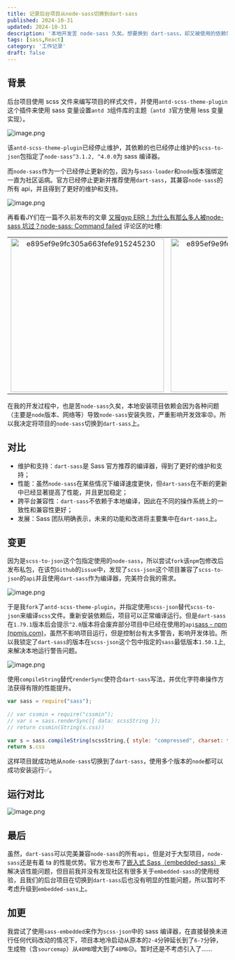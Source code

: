 ```yaml
---
title: 记录后台项目从node-sass切换到dart-sass
published: 2024-10-31
updated: 2024-10-31
description: '本地开发苦 node-sass 久矣。想要换到 dart-sass，却又被使用的依赖包指定使用 node-sass ？那就全都换掉😡！'
tags: [sass,React]
category: '工作记录'
draft: false 
---
```



## 背景

后台项目使用 scss 文件来编写项目的样式文件，并使用`antd-scss-theme-plugin`这个插件来使用 sass 变量设置`antd 3`组件库的主题（`antd 3`官方使用 less 变量实现）。

![image.png](https://p0-xtjj-private.juejin.cn/tos-cn-i-73owjymdk6/df7edf5197b347468b3a0600a45be93d~tplv-73owjymdk6-jj-mark-v1:0:0:0:0:5o6Y6YeR5oqA5pyv56S-5Yy6IEAg6auY6aG55LiN6L-H5LiN5pS55ZCN:q75.awebp?policy=eyJ2bSI6MywidWlkIjoiNDMzMjU0NTk3MDgyMDg2MSJ9&rk3s=f64ab15b&x-orig-authkey=f32326d3454f2ac7e96d3d06cdbb035152127018&x-orig-expires=1745228649&x-orig-sign=3%2Fc7fC3fk791IzMp2mpHJdwXNeo%3D)

该`antd-scss-theme-plugin`已经停止维护，其依赖的也已经停止维护的`scss-to-json`包指定了`node-sass^3.1.2, ^4.0.0`为 sass 编译器。

而`node-sass`作为一个已经停止更新的包，因为与`sass-loader`和`node`版本强绑定一直为社区诟病。官方已经停止更新并推荐使用`dart-sass`，其兼容`node-sass`的所有 api，并且得到了更好的维护和支持。

![image.png](https://p0-xtjj-private.juejin.cn/tos-cn-i-73owjymdk6/6e5fe6a81d12415286625a441c68cd80~tplv-73owjymdk6-jj-mark-v1:0:0:0:0:5o6Y6YeR5oqA5pyv56S-5Yy6IEAg6auY6aG55LiN6L-H5LiN5pS55ZCN:q75.awebp?policy=eyJ2bSI6MywidWlkIjoiNDMzMjU0NTk3MDgyMDg2MSJ9&rk3s=f64ab15b&x-orig-authkey=f32326d3454f2ac7e96d3d06cdbb035152127018&x-orig-expires=1745228649&x-orig-sign=tqwJCCQOUFRY4SzKTVRMUqc6EP0%3D)

再看看JY们在一篇不久前发布的文章 [又报gyp ERR！为什么有那么多人被node-sass 坑过？node-sass: Command failed](https://juejin.cn/post/7408606153393307660?searchId=2024103114543697C8478E622E8E88D0DF) 评论区的吐槽:

<table>
  <tbody align="center">
      <tr>
    <td><img src="https://p0-xtjj-private.juejin.cn/tos-cn-i-73owjymdk6/01a494d823fd4c8eb2d0e88812dc0f91~tplv-73owjymdk6-jj-mark-v1:0:0:0:0:5o6Y6YeR5oqA5pyv56S-5Yy6IEAg6auY6aG55LiN6L-H5LiN5pS55ZCN:q75.awebp?policy=eyJ2bSI6MywidWlkIjoiNDMzMjU0NTk3MDgyMDg2MSJ9&rk3s=f64ab15b&x-orig-authkey=f32326d3454f2ac7e96d3d06cdbb035152127018&x-orig-expires=1745228649&x-orig-sign=ov1EpiDo81J%2F2PXbbZfKRRniIKI%3D" alt="e895ef9e9fc305a663fefe915245230" width="350"></td>
    <td><img src="https://p0-xtjj-private.juejin.cn/tos-cn-i-73owjymdk6/cfa8cdfe00f04a78b13e13305f5ea3b3~tplv-73owjymdk6-jj-mark-v1:0:0:0:0:5o6Y6YeR5oqA5pyv56S-5Yy6IEAg6auY6aG55LiN6L-H5LiN5pS55ZCN:q75.awebp?policy=eyJ2bSI6MywidWlkIjoiNDMzMjU0NTk3MDgyMDg2MSJ9&rk3s=f64ab15b&x-orig-authkey=f32326d3454f2ac7e96d3d06cdbb035152127018&x-orig-expires=1745228649&x-orig-sign=ZmmIaE2veawwfH0eGlzQvT9E3H0%3D" alt="e895ef9e9fc305a663fefe915245230" width="350"></td>
  </tr>
</tbody></table>

在我的开发过程中，也是苦`node-sass`久矣，本地安装项目依赖会因为各种问题（主要是`node`版本、网络等）导致`node-sass`安装失败，严重影响开发效率😡。所以我决定将项目的`node-sass`切换到`dart-sass`上。

## 对比

*   维护和支持：`dart-sass`是 Sass 官方推荐的编译器，得到了更好的维护和支持；
*   性能：虽然`node-sass`在某些情况下编译速度更快，但`dart-sass`在不断的更新中已经显著提高了性能，并且更加稳定；
*   跨平台兼容性：`dart-sass`不依赖于本地编译，因此在不同的操作系统上的一致性和兼容性更好；
*   发展：Sass 团队明确表示，未来的功能和改进将主要集中在`dart-sass`上。

## 变更

因为是`scss-to-json`这个包指定使用的`node-sass`，所以尝试`fork`该`npm`包修改后发布私包，在该包`Github`的`issue`中，发现了`scss-json`这个项目兼容了`scss-to-json`的`api`并且使用`dart-sass`作为编译器，完美符合我的需求。

![image.png](https://p0-xtjj-private.juejin.cn/tos-cn-i-73owjymdk6/23979545f1b74d179bbc72b4e48e74ae~tplv-73owjymdk6-jj-mark-v1:0:0:0:0:5o6Y6YeR5oqA5pyv56S-5Yy6IEAg6auY6aG55LiN6L-H5LiN5pS55ZCN:q75.awebp?policy=eyJ2bSI6MywidWlkIjoiNDMzMjU0NTk3MDgyMDg2MSJ9&rk3s=f64ab15b&x-orig-authkey=f32326d3454f2ac7e96d3d06cdbb035152127018&x-orig-expires=1745228649&x-orig-sign=bbHGJXgW4I7qK8EM%2Bwuzz8gbccU%3D)

于是我`fork`了`antd-scss-theme-plugin`，并指定使用`scss-json`替代`scss-to-json`来编译`scss`文件。重新安装依赖后，项目可以正常编译运行。但是`dart-sass`在`1.79.1`版本后会提示`^2.0`版本将会废弃部分项目中已经在使用的`api`[sass - npm (npmjs.com)](https://www.npmjs.com/package/sass/v/1.79.1)，虽然不影响项目运行，但是控制台有太多警告，影响开发体验。所以我锁定了`dart-sass`的版本在`scss-json`这个包中指定的`sass`最低版本`1.50.1`上,来解决本地运行警告问题。

![image.png](https://p0-xtjj-private.juejin.cn/tos-cn-i-73owjymdk6/fc72893f13a64f96aea1ee33d63d0fd7~tplv-73owjymdk6-jj-mark-v1:0:0:0:0:5o6Y6YeR5oqA5pyv56S-5Yy6IEAg6auY6aG55LiN6L-H5LiN5pS55ZCN:q75.awebp?policy=eyJ2bSI6MywidWlkIjoiNDMzMjU0NTk3MDgyMDg2MSJ9&rk3s=f64ab15b&x-orig-authkey=f32326d3454f2ac7e96d3d06cdbb035152127018&x-orig-expires=1745228649&x-orig-sign=aQ336LQ4JRQD5wjNnulI2BEaB08%3D)

使用`compileString`替代`renderSync`使符合`dart-sass`写法，并优化字符串操作方法获得有限的性能提升。

```js
var sass = require("sass");
​
// var cssmin = require("cssmin");
// var s = sass.renderSync({ data: scssString });
// return cssmin(String(s.css))
​
var s = sass.compileString(scssString,{ style: "compressed", charset: false })
return s.css
```

这样项目就成功地从`node-sass`切换到了`dart-sass`，使用多个版本的`node`都可以成功安装运行✅。

## 运行对比

![image.png](https://p0-xtjj-private.juejin.cn/tos-cn-i-73owjymdk6/7b9ab82dc046430aa54209278ed348fc~tplv-73owjymdk6-jj-mark-v1:0:0:0:0:5o6Y6YeR5oqA5pyv56S-5Yy6IEAg6auY6aG55LiN6L-H5LiN5pS55ZCN:q75.awebp?policy=eyJ2bSI6MywidWlkIjoiNDMzMjU0NTk3MDgyMDg2MSJ9&rk3s=f64ab15b&x-orig-authkey=f32326d3454f2ac7e96d3d06cdbb035152127018&x-orig-expires=1745228649&x-orig-sign=wHcw6oJD%2BWZOfagWuxwegGZPneg%3D)

## 最后

虽然，`dart-sass`可以完美兼容`node-sass`的所有`api`，但是对于大型项目，`node-sass`还是有着 ta 的性能优势。官方也发布了[嵌入式 Sass（embedded-sass）](https://sass.js.cn/blog/embedded-sass-is-live/)来解决该性能问题，但目前我并没有发现社区有很多关于`embedded-sass`的使用经验，且我们的后台项目在切换到`dart-sass`后也没有明显的性能问题，所以暂时不考虑升级到`embedded-sass`上。

## 加更

我尝试了使用`sass-embedded`来作为`scss-json`中的 sass 编译器，在直接替换未进行任何代码改动的情况下，项目本地冷启动从原本的`2-4`分钟延长到了`6-7`分钟，生成物（含`sourcemap`）从`40MB`增大到了`48MB`😥。暂时还是不考虑引入了......
